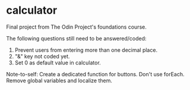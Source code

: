 # calculator
Final project from The Odin Project's foundations course.

The following questions still need to be answered/coded:

1. Prevent users from entering more than one decimal place.
2. "&" key not coded yet.
3. Set 0 as default value in calculator.


Note-to-self: Create a dedicated function for buttons. Don't use forEach. Remove global variables and localize them.